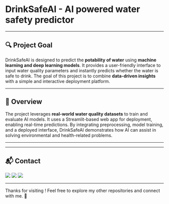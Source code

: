 # DrinkSafeAI - AI powered water safety predictor

---

## 🔍 Project Goal
DrinkSafeAI is designed to predict the **potability of water** using **machine learning and deep learning models**. It provides a user-friendly interface to input water quality parameters and instantly predicts whether the water is safe to drink. The goal of this project is to combine **data-driven insights** with a simple and interactive deployment platform.

---

## 📖 Overview  
The project leverages **real-world water quality datasets** to train and evaluate AI models. It uses a Streamlit-based web app for deployment, enabling real-time predictions. By integrating preprocessing, model training, and a deployed interface, DrinkSafeAI demonstrates how AI can assist in solving environmental and health-related problems.

---



---

## 📬 Contact

<p>
  <a href="mailto:aradhyaray99@gmail.com"><img src="https://img.shields.io/badge/Email-D14836?style=for-the-badge&logo=gmail&logoColor=white" /></a>
  <a href="www.linkedin.com/in/rayaradhya"><img src="https://img.shields.io/badge/LinkedIn-blue?style=for-the-badge&logo=linkedin&logoColor=white" /></a>
  <a href="https://github.com/AradhyaRay05"><img src="https://img.shields.io/badge/GitHub-181717?style=for-the-badge&logo=github&logoColor=white" /></a>
</p>

---

Thanks for visiting ! Feel free to explore my other repositories and connect with me. 🚀
